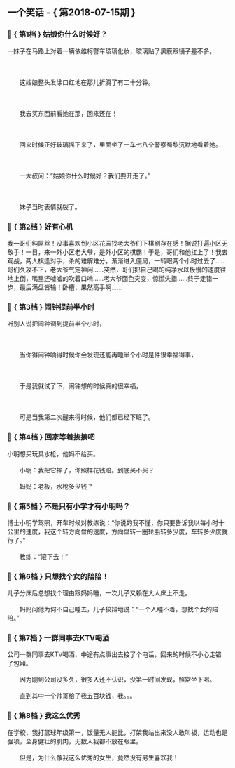 ## 一个笑话 - { 第2018-07-15期 }
</hr>

### :jack_o_lantern: { 第1档 } 姑娘你什么时候好？
一妹子在马路上对着一辆依维柯警车玻璃化妆，玻璃贴了黑膜跟镜子差不多。<br/><br/><br/><br/>　　这姑娘整头发涂口红地在那儿折腾了有二十分钟。<br/><br/><br/><br/>　　我去买东西前看她在那，回来还在！<br/><br/><br/><br/>　　回来时候正好玻璃摇下来了，里面坐了一车七八个警察蜀黎沉默地看着她。<br/><br/><br/><br/>　　一大叔问：“姑娘你什么时候好？我们要开走了。”<br/><br/><br/><br/>　　妹子当时表情就裂了。


### :jack_o_lantern: { 第2档 } 好有心机
我一哥们纯屌丝！没事喜欢到小区花园找老大爷们下棋刷存在感！据说打遍小区无敌手！一日，来一外小区老大爷，是外小区的棋霸！于是，哥们和他扛上了！我去观战，两人棋逢对手，杀的难解难分，渐渐进入僵局，一转眼两个小时过去了……哥们久攻不下，老大爷气定神闲……突然，哥们把自己喝的纯净水以极慢的速度往地上倒，嘴里还嘘嘘的吹着口哨……老大爷面色突变，惊慌失措……终于走错一步，最后满盘皆输！卧槽，果然高手啊……


### :jack_o_lantern: { 第3档 } 闹钟提前半小时
听别人说把闹钟调到提前半个小时，<br/><br/><br/><br/>　　当你得闹钟响得时候你会发现还能再睡半个小时是件很幸福得事，<br/><br/><br/><br/>　　于是我就试了下，闹钟想的时候真的很幸福，<br/><br/><br/><br/>　　可是当我第二次醒来得时候，他们都已经下班了。


### :jack_o_lantern: { 第4档 } 回家等着挨揍吧
小明想买玩具水枪，他妈不给买。<br/><br/>　　小明：我把它摔了，你照样花钱赔。到底买不买？<br/><br/>　　妈妈：老板，水枪多少钱？


### :jack_o_lantern: { 第5档 } 不是只有小学才有小明吗？
博士小明学驾照，开车时候对教练说：“你说的我不懂，你只要告诉我以每小时十公里的速度，我这个转方向盘的速度，方向盘转一圈轮胎转多少度，车转多少度就行了。”<br/><br/>　　教练：“滚下去！”


### :jack_o_lantern: { 第6档 } 只想找个女的陪陪！
儿子分床后总想找个理由跟妈妈睡，一次儿子又赖在大人床上不走。<br/><br/>　　妈妈问他为何不自己睡去，儿子狡辩地说：“一个人睡不着，想找个女的陪陪。”


### :jack_o_lantern: { 第7档 } 一群同事去KTV喝酒
公司一群同事去KTV喝酒，中途有点事出去接了个电话，回来的时候不小心走错了包厢。<br/><br/>　　因为刚到公司没多久，很多人还不认识，没第一时间发现，照常坐下喝。<br/><br/>　　直到其中一个帅哥给了我五百块钱，我。。。


### :jack_o_lantern: { 第8档 } 我这么优秀
在学校，我打篮球年级第一，饭量无人能比，打架我站出来没人敢叫板，运动也是强项，全身健壮的肌肉，无数人我都不放在眼里。<br/><br/>　　但是，为什么像我这么优秀的女生，竟然没有男生喜欢我！

